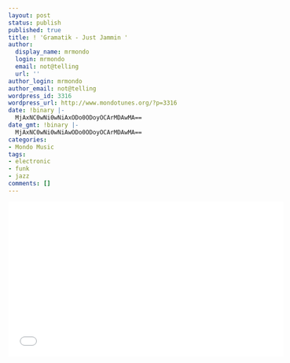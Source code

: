 ```yaml
---
layout: post
status: publish
published: true
title: ! 'Gramatik - Just Jammin '
author:
  display_name: mrmondo
  login: mrmondo
  email: not@telling
  url: ''
author_login: mrmondo
author_email: not@telling
wordpress_id: 3316
wordpress_url: http://www.mondotunes.org/?p=3316
date: !binary |-
  MjAxNC0wNi0wNiAxODo0ODoyOCArMDAwMA==
date_gmt: !binary |-
  MjAxNC0wNi0wNiAwODo0ODoyOCArMDAwMA==
categories:
- Mondo Music
tags:
- electronic
- funk
- jazz
comments: []
---
```

<iframe width="560" height="315" src="//www.youtube.com/embed/lYKRPzOi1zI" frameborder="0"> </iframe>
